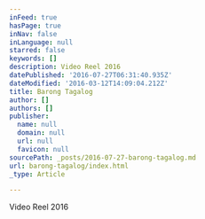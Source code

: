 ```yaml
---
inFeed: true
hasPage: true
inNav: false
inLanguage: null
starred: false
keywords: []
description: Video Reel 2016
datePublished: '2016-07-27T06:31:40.935Z'
dateModified: '2016-03-12T14:09:04.212Z'
title: Barong Tagalog
author: []
authors: []
publisher:
  name: null
  domain: null
  url: null
  favicon: null
sourcePath: _posts/2016-07-27-barong-tagalog.md
url: barong-tagalog/index.html
_type: Article

---
```

Video Reel 2016
